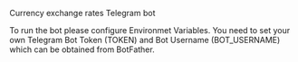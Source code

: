 Currency exchange rates Telegram bot

To run the bot please configure Environmet Variables. You need to set your own Telegram Bot Token (TOKEN) and Bot Username (BOT_USERNAME) which can be obtained from BotFather.
